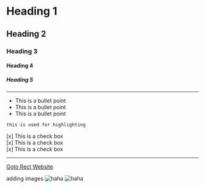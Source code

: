 # Heading 1
## Heading 2
### Heading 3
#### Heading 4
##### Heading 5

---

- This is a bullet point
- This is a bullet point
- This is a bullet point

`this is used for highlighting`

[x] This is a check box\
[x] This is a check box\
[x] This is a check box

---

[Goto Rect Website](https://reactjs.org/docs/getting-started.html)

adding images
![haha](https://source.unsplash.com/1024x1024)
![haha](https://source.unsplash.com/1124x1014)